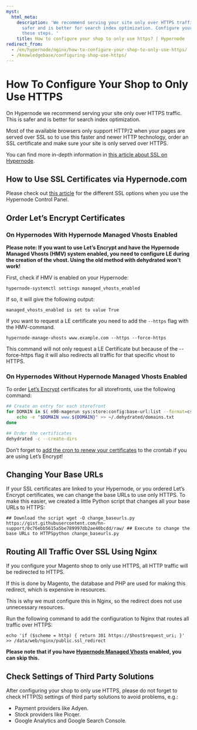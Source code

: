 ```yaml
---
myst:
  html_meta:
    description: 'We recommend serving your site only over HTTPS traffic. This is
      safer and is better for search index optimization. Configure your shop with
      these steps. '
    title: How to configure your shop to only use https? | Hypernode
redirect_from:
  - /en/hypernode/nginx/how-to-configure-your-shop-to-only-use-https/
  - /knowledgebase/configuring-shop-use-https/
---
```


<!-- source: https://support.hypernode.com/en/hypernode/nginx/how-to-configure-your-shop-to-only-use-https/ -->

# How To Configure Your Shop to Only Use HTTPS

On Hypernode we recommend serving your site only over HTTPS traffic. This is safer and is better for search index optimization.

Most of the available browsers only support HTTP/2 when your pages are served over SSL so to use this faster and newer HTTP technology, order an SSL certificate and make sure your site is only served over HTTPS.

You can find more in-depth information in [this article about SSL on Hypernode](../ssl/how-to-use-ssl-certificates-on-your-hypernode-when-ordered-via-hypernode-com.md).

## How to Use SSL Certificates via Hypernode.com

Please check out [this article](../ssl/how-to-use-ssl-certificates-on-your-hypernode-when-ordered-via-hypernode-com.md) for the different SSL options when you use the Hypernode Control Panel.

## Order Let’s Encrypt Certificates

### On Hypernodes With Hypernode Managed Vhosts Enabled

**Please note: If you want to use Let’s Encrypt and have the Hypernode Managed Vhosts (HMV) system enabled, you need to configure LE during the creation of the vhost. Using the old method with dehydrated won't work!**

First, check if HMV is enabled on your Hypernode:

`hypernode-systemctl settings managed_vhosts_enabled`

If so, it will give the following output:

`managed_vhosts_enabled is set to value True`

If you want to request a LE certificate you need to add the `--https` flag with the HMV-command.

`hypernode-manage-vhosts www.example.com --https --force-https`

This command will not only request a LE Certificate but because of the --force-https flag it will also redirects all traffic for that specific vhost to HTTPS.

### On Hypernodes Without Hypernode Managed Vhosts Enabled

To order [Let’s Encrypt](../ssl/how-to-use-lets-encrypt-on-hypernode.md) certificates for all storefronts, use the following command:

```bash
## Create an entry for each storefront
for DOMAIN in $( n98-magerun sys:store:config:base-url:list --format=csv | sed 1d | cut -d , -f 3 | perl -pe "s/https?://(www.)?//" | tr -d "/" | sort -u ); do
    echo -e "$DOMAIN www.${DOMAIN}" >> ~/.dehydrated/domains.txt
done

## Order the certificates
dehydrated -c --create-dirs
```

Don’t forget to [add the cron to renew your certificates](../ssl/how-to-use-lets-encrypt-on-hypernode.md) to the crontab if you are using Let’s Encrypt!

## Changing Your Base URLs

If your SSL certificates are linked to your Hypernode, or you ordered Let’s Encrypt certificates, we can change the base URLs to use only HTTPS. To make this easier, we created a little Python script that changes all your base URLs to HTTPS:

```nginx
## Download the script wget -O change_baseurls.py https://gist.githubusercontent.com/hn-support/0c76ebb5615a5be789997db2ae40bcdd/raw/ ## Execute to change the base URLs to HTTPSpython change_baseurls.py
```

## Routing All Traffic Over SSL Using Nginx

If you configure your Magento shop to only use HTTPS, all HTTP traffic will be redirected to HTTPS.

If this is done by Magento, the database and PHP are used for making this redirect, which is expensive in resources.

This is why we must configure this in Nginx, so the redirect does not use unnecessary resources.

Run the following command to add the configuration to Nginx that routes all traffic over HTTPS:

```nginx
echo 'if ($scheme = http) { return 301 https://$host$request_uri; }' >> /data/web/nginx/public.ssl_redirect
```

**Please note that if you have [Hypernode Managed Vhosts](hypernode-managed-vhosts.md) enabled, you can skip this.**

## Check Settings of Third Party Solutions

After configuring your shop to only use HTTPS, please do not forget to check HTTP(S) settings of third party solutions to avoid problems, e.g.:

- Payment providers like Adyen.
- Stock providers like Picqer.
- Google Analytics and Google Search Console.
